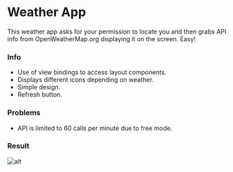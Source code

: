 # Weather App
This weather app asks for your permission to locate you and then grabs API info from OpenWeatherMap.org displaying it on the screen. Easy!

### Info
* Use of view bindings to access layout components.
* Displays different icons depending on weather.
* Simple design.
* Refresh button.

### Problems
* API is limited to 60 calls per minute due to free mode.

### Result
![alt](https://i.imgur.com/t7JdYY4.gif)
